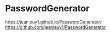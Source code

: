 # PasswordGenerator


https://jeanieuy1.github.io/PasswordGenerator/
https://github.com/jeanieuy1/PasswordGenerator